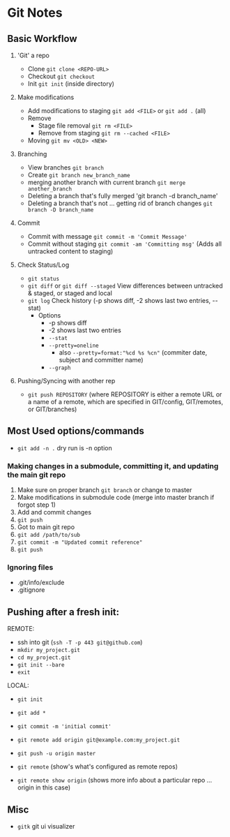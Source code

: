 Git Notes
=================

## Basic Workflow

1. 'Git' a repo
    * Clone `git clone <REPO-URL>`
    * Checkout `git checkout`
    * Init `git init` (inside directory)

2. Make modifications
    * Add modifications to staging `git add <FILE>` or `git add .` (all)
    * Remove
        * Stage file removal `git rm <FILE>`
        * Remove from staging `git rm --cached <FILE>`
    * Moving `git mv <OLD> <NEW>`

3. Branching
    * View branches `git branch`
    * Create `git branch new_branch_name`
    * merging another branch with current branch `git merge another_branch`
    * Deleting a branch that's fully merged 'git branch -d branch_name'
    * Deleting a branch that's not ... getting rid of branch changes `git branch -D branch_name`

4. Commit
    * Commit with message `git commit -m 'Commit Message'`
    * Commit without staging `git commit -am 'Committing msg'` (Adds all untracked content to staging)

5. Check Status/Log
    * `git status`
    * `git diff` or `git diff --staged` View differences between untracked & staged, or staged and local
    * `git log` Check history (-p shows diff, -2 shows last two entries, --stat)
        * Options
            * -p shows diff
            * -2 shows last two entries
            * `--stat`
            * `--pretty=oneline`
                * also `--pretty=format:"%cd %s %cn"` (commiter date, subject and committer name)
            * `--graph`

6. Pushing/Syncing with another rep

    * `git push REPOSITORY` (where REPOSITORY is either a remote URL or a name of a remote, which are specified in GIT/config, GIT/remotes, or GIT/branches)

## Most Used options/commands

* `git add -n .` dry run is -n option

### Making changes in a submodule, committing it, and updating the main git repo

1. Make sure on proper branch `git branch` or change to master
2. Make modifications in submodule code (merge into master branch if forgot step 1)
3. Add and commit changes
4. `git push`
5. Got to main git repo
6. `git add /path/to/sub`
7. `git commit -m "Updated commit reference"`
8. `git push`

### Ignoring files

* .git/info/exclude
* .gitignore

## Pushing after a fresh init:

REMOTE:

* ssh into git (`ssh -T -p 443 git@github.com`)
* `mkdir my_project.git`
* `cd my_project.git`
* `git init --bare`
* `exit`

LOCAL:

* `git init`
* `git add *`
* `git commit -m 'initial commit'`
* `git remote add origin git@example.com:my_project.git`
* `git push -u origin master`


* `git remote` (show's what's configured as remote repos)
* `git remote show origin` (shows more info about a particular repo ... origin in this case)

## Misc

* `gitk` git ui visualizer
